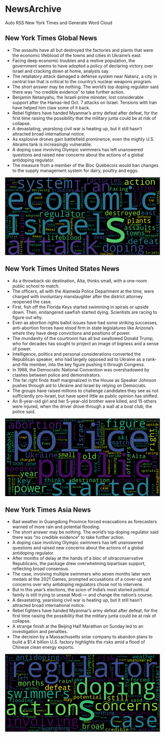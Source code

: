 # NewsArchive
Auto RSS New York Times and Generate Word Cloud

## New York Times Global News
* The assaults have all but destroyed the factories and plants that were the economic lifeblood of the towns and cities in Ukraine’s east.
* Facing deep economic troubles and a restive population, the government seems to have adopted a policy of declaring victory over Israel and cracking down at home, analysts say.
* The retaliatory attack damaged a defense system near Natanz, a city in central Iran that is critical to the country’s nuclear weapons program.
* The short answer may be nothing. The world’s top doping regulator said there was “no credible evidence” to take further action.
* Benjamin Netanyahu, the Israeli prime minister, lost considerable support after the Hamas-led Oct. 7 attacks on Israel. Tensions with Iran have helped him claw some of it back.
* Rebel fighters have handed Myanmar’s army defeat after defeat, for the first time raising the possibility that the military junta could be at risk of collapse.
* A devastating, yearslong civil war is heating up, but it still hasn’t attracted broad international notice.
* As explosive drones gain battlefield prominence, even the mighty U.S. Abrams tank is increasingly vulnerable.
* A doping case involving Olympic swimmers has left unanswered questions and raised new concerns about the actions of a global antidoping regulator.
* The measure from a member of the Bloc Québécois would ban changes to the supply management system for dairy, poultry and eggs.

![Global](./global.png)
## New York Times United States News
* As a throwback ski destination, Alta, thinks small, with a one-room public school to match.
* The officers, all with the Alameda Police Department at the time, were charged with involuntary manslaughter after the district attorney reopened the case.
* First, fish off the Florida Keys started swimming in spirals or upside down. Then, endangered sawfish started dying. Scientists are racing to figure out why.
* Even as abortion rights ballot issues have had some striking successes, anti-abortion forces have stood firm in state legislatures like Arizona’s where they have deep convictions and positions of power.
* The mundanity of the courtroom has all but swallowed Donald Trump, who for decades has sought to project an image of bigness and a sense of power.
* Intelligence, politics and personal considerations converted the Republican speaker, who had largely opposed aid to Ukraine as a rank-and-file member, into the key figure pushing it through Congress.
* In 1968, the Democratic National Convention was overshadowed by clashes between police and demonstrators.
* The far right finds itself marginalized in the House as Speaker Johnson pushes through aid to Ukraine and Israel by relying on Democrats.
* The groups have raised millions to challenge candidates they see as not sufficiently pro-Israel, but have spent little as public opinion has shifted.
* An 8-year-old girl and her 5-year-old brother were killed, and 15 others were injured, when the driver drove through a wall at a boat club, the police said.

![US](./usnews.png)
## New York Times Asia News
* Bad weather in Guangdong Province forced evacuations as forecasters warned of more rain and potential flooding.
* The short answer may be nothing. The world’s top doping regulator said there was “no credible evidence” to take further action.
* A doping case involving Olympic swimmers has left unanswered questions and raised new concerns about the actions of a global antidoping regulator.
* After months of delay at the hands of a bloc of ultraconservative Republicans, the package drew overwhelming bipartisan support, reflecting broad consensus.
* The case, involving multiple swimmers who seven months later won medals at the 2021 Games, prompted accusations of a cover-up and concerns over why antidoping regulators chose not to intervene.
* But in this year’s elections, the scion of India’s most storied political family is still trying to unseat Modi — and change the nation’s course.
* A devastating, yearslong civil war is heating up, but it still hasn’t attracted broad international notice.
* Rebel fighters have handed Myanmar’s army defeat after defeat, for the first time raising the possibility that the military junta could be at risk of collapse.
* A strange finish at the Beijing Half Marathon on Sunday led to an investigation and penalties.
* The decision by a Massachusetts solar company to abandon plans to build a $1.4 billion U.S. factory highlights the risks amid a flood of Chinese clean energy exports.

![Asian](./asian.png)
